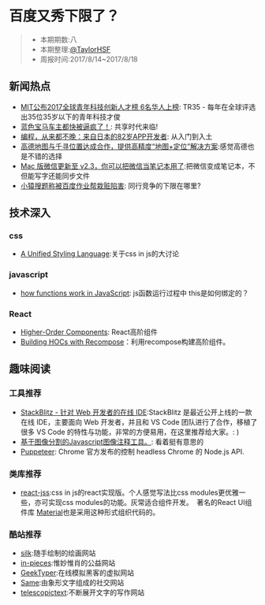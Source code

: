 # 百度又秀下限了？

> - 本期期数:八    
> - 本期整理:[@TaylorHSF](https://github.com/TaylorHSF)
> - 周报时间:2017/8/14~2017/8/18 

## 新闻热点

- [MIT公布2017全球青年科技创新人才榜 6名华人上榜](http://money.163.com/17/0816/22/CS0BITJO002580S6.html): TR35 - 每年在全球评选出35位35岁以下的青年科技才俊
- [蓝色宝马车主都快被逼疯了！](http://mp.weixin.qq.com/s/9ujAvEzfsOzzw-z12n96ng): 共享时代来临!
- [编程，从来都不晚：来自日本的82岁APP开发者](http://www.sohu.com/a/164467148_505800): 从入门到入土
- [高德地图与千寻位置达成合作，提供高精度“地图+定位”解决方案](http://36kr.com/p/5088504.html):感觉高德也是不错的选择
- [Mac 版微信更新至 v2.3，你可以把微信当笔记本用了](https://sspai.com/post/40455):把微信变成笔记本，不但能写字还能同步文件
- [小猿搜题称被百度作业帮栽赃陷害](http://www.sohu.com/a/164863239_313480): 同行竞争的下限在哪里?

## 技术深入

### css

- [A Unified Styling Language](https://medium.com/seek-blog/a-unified-styling-language-d0c208de2660):关于css in js的大讨论

### javascript

- [how functions work in JavaScript](https://www.smashingmagazine.com/2014/01/understanding-javascript-function-prototype-bind/): js函数运行过程中 this是如何绑定的？

### React

- [Higher-Order Components](https://facebook.github.io/react/docs/higher-order-components.html): React高阶组件
- [Building HOCs with Recompose](https://medium.com/front-end-developers/building-hocs-with-recompose-7debb951d101)：利用recompose构建高阶组件。

## 趣味阅读

### 工具推荐

- [StackBlitz - 针对 Web 开发者的在线 IDE](https://zhuanlan.zhihu.com/p/28487299):StackBlitz 是最近公开上线的一款在线 IDE，主要面向 Web 开发者，并且和 VS Code 团队进行了合作，移植了很多 VS Code 的特性与功能，非常的方便易用，在这里推荐给大家。: )
- [基于图像分割的Javascript图像注释工具。](https://github.com/kyamagu/js-segment-annotator): 看着挺有意思的
- [Puppeteer](https://github.com/GoogleChrome/puppeteer): Chrome 官方发布的控制 headless Chrome 的 Node.js API.

### 类库推荐

- [react-jss](https://github.com/cssinjs/react-jss):css in js的react实现版。个人感觉写法比css modules更优雅一些，亦可实现css modules的功能。灰常适合组件开发。  著名的React UI组件库 [Material](https://material-ui-1dab0.firebaseapp.com/)也是采用这种形式组织代码的。

### 酷站推荐

- [silk](http://weavesilk.com/):随手绘制的绘画网站
- [in-pieces](http://www.species-in-pieces.com/):惟妙惟肖的公益网站
- [GeekTyper](http://geektyper.com/matrix/):在线模拟黑客的虚拟网站
- [Same](https://same.com/):由象形文字组成的社交网站
- [telescopictext](http://www.telescopictext.org/):不断展开文字的写作网站

